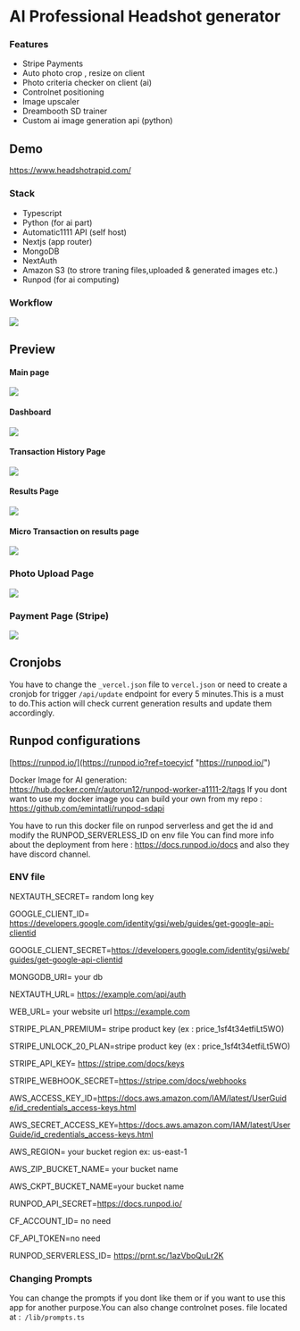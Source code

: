 # AI Professional Headshot generator

### Features
* Stripe Payments
* Auto photo crop , resize on client
* Photo criteria checker on client (ai)
* Controlnet positioning
* Image upscaler
* Dreambooth SD trainer
* Custom ai image generation api (python)
  
## Demo
https://www.headshotrapid.com/

### Stack
* Typescript
* Python (for ai part)
* Automatic1111 API (self host)
* Nextjs (app router)
* MongoDB
* NextAuth
* Amazon S3 (to strore traning files,uploaded & generated images etc.)
* Runpod (for ai computing)

### Workflow
![](https://i.hizliresim.com/7a934cb.png)


## Preview
#### Main page
![](https://i.hizliresim.com/thovdak.png)
#### Dashboard
![](https://i.hizliresim.com/f5x0lof.png)
#### Transaction History Page
![](https://i.hizliresim.com/n5ayh4e.png)
#### Results Page
![](https://i.hizliresim.com/cexe9rm.png)
#### Micro Transaction on results page 
![](https://i.hizliresim.com/gmnio3y.png)
### Photo Upload Page
![](https://i.hizliresim.com/805735k.png)
### Payment Page (Stripe)
![](https://i.hizliresim.com/anw2xuy.png)




## Cronjobs
You have to change the `_vercel.json` file to `vercel.json` or need to create a cronjob for trigger `/api/update` endpoint for every 5 minutes.This is a must to do.This action will check current generation results and update them accordingly.

## Runpod configurations 
[https://runpod.io/](https://runpod.io?ref=toecyicf "https://runpod.io/")

Docker Image for AI generation: https://hub.docker.com/r/autorun12/runpod-worker-a1111-2/tags
If you dont want to use my docker image you can build your own from my repo : https://github.com/emintatli/runpod-sdapi

You have to run this docker file on runpod serverless and get the id and modify the RUNPOD_SERVERLESS_ID on env file
You can find more info about the deployment from here : https://docs.runpod.io/docs
and also they have discord channel.



### ENV file

NEXTAUTH_SECRET= random long key

GOOGLE_CLIENT_ID= https://developers.google.com/identity/gsi/web/guides/get-google-api-clientid

GOOGLE_CLIENT_SECRET=https://developers.google.com/identity/gsi/web/guides/get-google-api-clientid

MONGODB_URI= your db 

NEXTAUTH_URL= https://example.com/api/auth

WEB_URL= your website url https://example.com

STRIPE_PLAN_PREMIUM= stripe product key (ex : price_1sf4t34etfiLt5WO)

STRIPE_UNLOCK_20_PLAN=stripe product key (ex : price_1sf4t34etfiLt5WO)

STRIPE_API_KEY= https://stripe.com/docs/keys

STRIPE_WEBHOOK_SECRET=https://stripe.com/docs/webhooks

AWS_ACCESS_KEY_ID=https://docs.aws.amazon.com/IAM/latest/UserGuide/id_credentials_access-keys.html

AWS_SECRET_ACCESS_KEY=https://docs.aws.amazon.com/IAM/latest/UserGuide/id_credentials_access-keys.html

AWS_REGION= your bucket region ex: us-east-1

AWS_ZIP_BUCKET_NAME= your bucket name

AWS_CKPT_BUCKET_NAME=your bucket name

RUNPOD_API_SECRET=https://docs.runpod.io/

CF_ACCOUNT_ID= no need

CF_API_TOKEN=no need

RUNPOD_SERVERLESS_ID= https://prnt.sc/1azVboQuLr2K

### Changing Prompts
You can change the prompts if you dont like them or if you want to use this app for another purpose.You can also change controlnet poses.
file located at :` /lib/prompts.ts`




